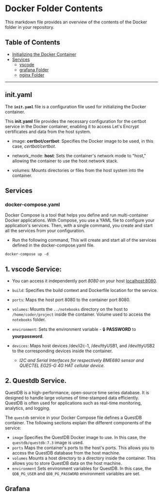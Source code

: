 # Docker Folder Contents

This markdown file provides an overview of the contents of the Docker folder in your repository.

## Table of Contents

- [Initializing the Docker Container](#inityaml)
- [Services](#Services)
  - [vscode ](#1-vscode-service)
  - [grafana Folder](#grafana-folder)
  - [nginx Folder](#nginx-folder)
  
---

## init.yaml
The **`init.yaml`** file is a configuration file used for initializing the Docker container.

This **init.yaml** file provides the necessary configuration for the certbot service in the Docker container, enabling it to access Let's Encrypt certificates and data from the host system.

- image: **certbot/certbot**: Specifies the Docker image to be used, in this case, *certbot/certbot*.

- network_mode: **host**: Sets the container's network mode to "host," allowing the container to use the host network stack.

- volumes: Mounts directories or files from the host system into the container.

## Services
### docker-compose.yaml 

Docker Compose is a tool that helps you define and run multi-container Docker applications. With Compose, you use a YAML file to configure your application's services. Then, with a single command, you create and start all the services from your configuration.


- Run the following command, This will create and start all of the services defined in the docker-compose.yaml file.

`docker-compose up -d`

## 1. vscode Service:

* You can access it independently port *8080* on your host [localhost:8080](http://localhost:8080).

* `build`: Specifies the build context and Dockerfile location for the service.

* `ports`: Maps the host port 8080 to the container port 8080.

* `volumes`: Mounts the `../notebooks` directory on the host to `/home/coder/project` inside the container. Volume used to access the `notebooks` folder.

* `environment`: Sets the environment variable 
             - :lock: **PASSWORD** to **yourpassword**.

* `devices`: Maps host devices /dev/i2c-1, /dev/ttyUSB1, and /dev/ttyUSB2 to the corresponding devices inside the container.

   - *I2C and Serial Interfaces for respectively BME680 sensor and QUECTEL EG25-G 4G HAT cellular device.*

## 2. Questdb Service.

QuestDB is a high-performance, open-source time series database. It is designed to handle large volumes of time-stamped data efficiently. QuestDB is often used for applications such as real-time monitoring, analytics, and logging.

The `questdb` service in your Docker Compose file defines a QuestDB container. The following sections explain the different components of the service:

* `image` Specifies the QuestDB Docker image to use. In this case, the `questdb/questdb:7.3` image is used.
* `ports` Maps the container's ports to the host's ports. This allows you to access the QuestDB database from the host machine.
* `volumes` Mounts a host directory to a directory inside the container. This allows you to store QuestDB data on the host machine.
* `environment` Sets environment variables for QuestDB. In this case, the `QDB_PG_USER` and `QDB_PG_PASSWORD` environment variables are set.


## Grafana



